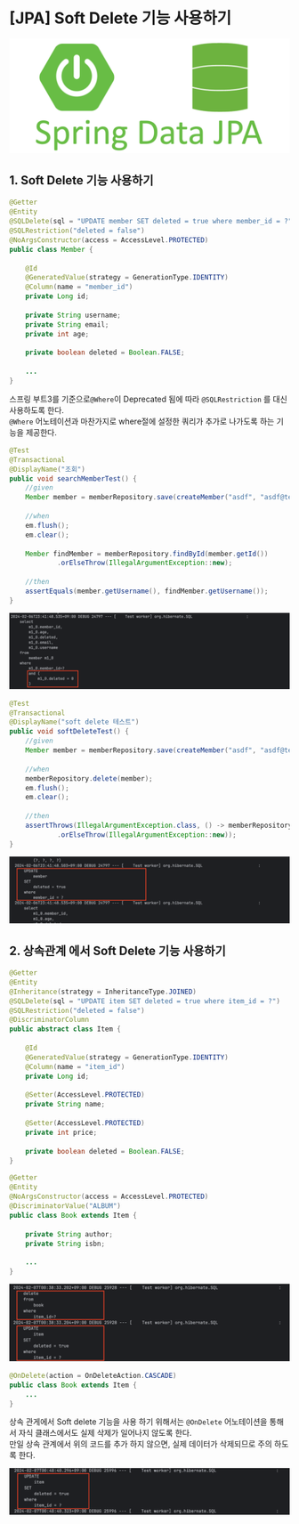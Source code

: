 # [JPA] Soft Delete 기능 사용하기

![intro](./images/spring-data-jpa.png)

## 1. Soft Delete 기능 사용하기

```java
@Getter
@Entity
@SQLDelete(sql = "UPDATE member SET deleted = true where member_id = ?")
@SQLRestriction("deleted = false")
@NoArgsConstructor(access = AccessLevel.PROTECTED)
public class Member {

    @Id
    @GeneratedValue(strategy = GenerationType.IDENTITY)
    @Column(name = "member_id")
    private Long id;

    private String username;
    private String email;
    private int age;

    private boolean deleted = Boolean.FALSE;

    ...
}
```

스프링 부트3를 기준으로`@Where`이 Deprecated 됨에 따라 `@SQLRestriction` 를 대신 사용하도록 한다.   
`@Where` 어노테이션과 마찬가지로 where절에 설정한 쿼리가 추가로 나가도록 하는 기능을 제공한다.   

```java
@Test
@Transactional
@DisplayName("조회")
public void searchMemberTest() {
    //given
    Member member = memberRepository.save(createMember("asdf", "asdf@test.com", 25));

    //when
    em.flush();
    em.clear();

    Member findMember = memberRepository.findById(member.getId())
            .orElseThrow(IllegalArgumentException::new);

    //then
    assertEquals(member.getUsername(), findMember.getUsername());
}
```

![intro](./images/deleted-where-query.png)

```java
@Test
@Transactional
@DisplayName("soft delete 테스트")
public void softDeleteTest() {
    //given
    Member member = memberRepository.save(createMember("asdf", "asdf@test.com", 25));

    //when
    memberRepository.delete(member);
    em.flush();
    em.clear();

    //then
    assertThrows(IllegalArgumentException.class, () -> memberRepository.findById(member.getId())
            .orElseThrow(IllegalArgumentException::new));
}
```

![intro](./images/soft-delete-query.png)

## 2. 상속관계 에서 Soft Delete 기능 사용하기

```java
@Getter
@Entity
@Inheritance(strategy = InheritanceType.JOINED)
@SQLDelete(sql = "UPDATE item SET deleted = true where item_id = ?")
@SQLRestriction("deleted = false")
@DiscriminatorColumn
public abstract class Item {

    @Id
    @GeneratedValue(strategy = GenerationType.IDENTITY)
    @Column(name = "item_id")
    private Long id;

    @Setter(AccessLevel.PROTECTED)
    private String name;

    @Setter(AccessLevel.PROTECTED)
    private int price;

    private boolean deleted = Boolean.FALSE;
}
```

```java
@Getter
@Entity
@NoArgsConstructor(access = AccessLevel.PROTECTED)
@DiscriminatorValue("ALBUM")
public class Book extends Item {

    private String author;
    private String isbn;

    ...
}
```

![intro](./images/super-class-mapping-delete-query.png)


```java
@OnDelete(action = OnDeleteAction.CASCADE)
public class Book extends Item {
    ...
}
```

상속 관게에서 Soft delete 기능을 사용 하기 위해서는 `@OnDelete` 어노테이션을 통해서 자식 클래스에서도 실제 삭제가 일어나지 않도록 한다.   
만일 상속 관계에서 위의 코드를 추가 하지 않으면, 실제 데이터가 삭제되므로 주의 하도록 한다.   

![intro](./images/super-class-mapping-update-query.png)